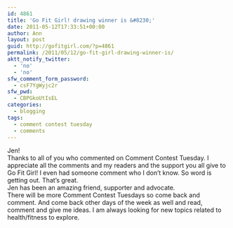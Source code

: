 ```yaml
---
id: 4861
title: 'Go Fit Girl! drawing winner is &#8230;'
date: 2011-05-12T17:33:51+00:00
author: Ann
layout: post
guid: http://gofitgirl.com/?p=4861
permalink: /2011/05/12/go-fit-girl-drawing-winner-is/
aktt_notify_twitter:
  - 'no'
  - 'no'
sfw_comment_form_password:
  - csF7YgWyjc2r
sfw_pwd:
  - CBPGkoUtIsEL
categories:
  - blogging
tags:
  - comment contest tuesday
  - comments
---
```

Jen!  
Thanks to all of you who commented on Comment Contest Tuesday. I appreciate all the comments and my readers and the support you all give to Go Fit Girl! I even had someone comment who I don&#8217;t know. So word is getting out. That&#8217;s great.  
Jen has been an amazing friend, supporter and advocate.  
There will be more Comment Contest Tuesdays so come back and comment. And come back other days of the week as well and read, comment and give me ideas. I am always looking for new topics related to health/fitness to explore.